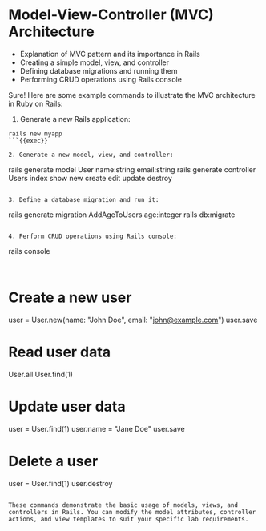 # Model-View-Controller (MVC) Architecture

- Explanation of MVC pattern and its importance in Rails
- Creating a simple model, view, and controller
- Defining database migrations and running them
- Performing CRUD operations using Rails console


Sure! Here are some example commands to illustrate the MVC architecture in Ruby on Rails:

1. Generate a new Rails application:
```
rails new myapp
```{{exec}}

2. Generate a new model, view, and controller:
```
rails generate model User name:string email:string
rails generate controller Users index show new create edit update destroy
```{{exec}}

3. Define a database migration and run it:
```
rails generate migration AddAgeToUsers age:integer
rails db:migrate
```{{exec}}

4. Perform CRUD operations using Rails console:
```
rails console
```{{exec}}


```
# Create a new user
user = User.new(name: "John Doe", email: "john@example.com")
user.save

# Read user data
User.all
User.find(1)

# Update user data
user = User.find(1)
user.name = "Jane Doe"
user.save

# Delete a user
user = User.find(1)
user.destroy
```

These commands demonstrate the basic usage of models, views, and controllers in Rails. You can modify the model attributes, controller actions, and view templates to suit your specific lab requirements.


